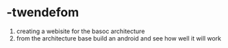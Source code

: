 # -twendefom
1. creating a webisite for the basoc architecture
2. from the architecture base build an android and see how well it will work
